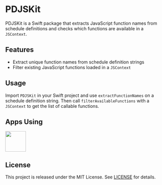 # PDJSKit

PDJSKit is a Swift package that extracts JavaScript function names from schedule definitions and checks which functions are available in a `JSContext`.

## Features

- Extract unique function names from schedule definition strings
- Filter existing JavaScript functions loaded in a `JSContext`

## Usage

Import `PDJSKit` in your Swift project and use `extractFunctionNames` on a schedule definition string. Then call `filterAvailableFunctions` with a `JSContext` to get the list of callable functions.

## Apps Using

<p float="left">
    <a href="https://apps.apple.com/jp/app/tweetpd/id1671411031"><img src="https://i.imgur.com/AC6eGdx.png" height="65"></a>
</p>

## License

This project is released under the MIT License. See [LICENSE](LICENSE) for details.
